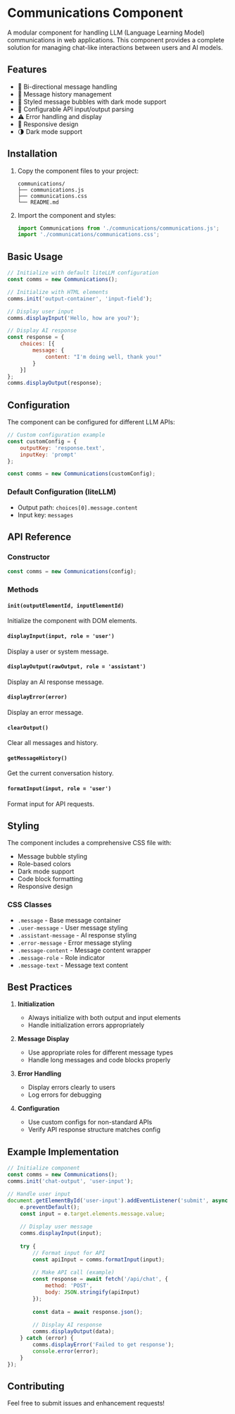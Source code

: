 # Communications Component

A modular component for handling LLM (Language Learning Model) communications in web applications. This component provides a complete solution for managing chat-like interactions between users and AI models.

## Features

- 🔄 Bi-directional message handling
- 📝 Message history management
- 🎨 Styled message bubbles with dark mode support
- 🔧 Configurable API input/output parsing
- ⚠️ Error handling and display
- 📱 Responsive design
- 🌗 Dark mode support

## Installation

1. Copy the component files to your project:
   ```
   communications/
   ├── communications.js
   ├── communications.css
   └── README.md
   ```

2. Import the component and styles:
   ```javascript
   import Communications from './communications/communications.js';
   import './communications/communications.css';
   ```

## Basic Usage

```javascript
// Initialize with default liteLLM configuration
const comms = new Communications();

// Initialize with HTML elements
comms.init('output-container', 'input-field');

// Display user input
comms.displayInput('Hello, how are you?');

// Display AI response
const response = {
    choices: [{
        message: {
            content: "I'm doing well, thank you!"
        }
    }]
};
comms.displayOutput(response);
```

## Configuration

The component can be configured for different LLM APIs:

```javascript
// Custom configuration example
const customConfig = {
    outputKey: 'response.text',
    inputKey: 'prompt'
};

const comms = new Communications(customConfig);
```

### Default Configuration (liteLLM)
- Output path: `choices[0].message.content`
- Input key: `messages`

## API Reference

### Constructor
```javascript
const comms = new Communications(config);
```

### Methods

#### `init(outputElementId, inputElementId)`
Initialize the component with DOM elements.

#### `displayInput(input, role = 'user')`
Display a user or system message.

#### `displayOutput(rawOutput, role = 'assistant')`
Display an AI response message.

#### `displayError(error)`
Display an error message.

#### `clearOutput()`
Clear all messages and history.

#### `getMessageHistory()`
Get the current conversation history.

#### `formatInput(input, role = 'user')`
Format input for API requests.

## Styling

The component includes a comprehensive CSS file with:
- Message bubble styling
- Role-based colors
- Dark mode support
- Code block formatting
- Responsive design

### CSS Classes

- `.message` - Base message container
- `.user-message` - User message styling
- `.assistant-message` - AI response styling
- `.error-message` - Error message styling
- `.message-content` - Message content wrapper
- `.message-role` - Role indicator
- `.message-text` - Message text content

## Best Practices

1. **Initialization**
   - Always initialize with both output and input elements
   - Handle initialization errors appropriately

2. **Message Display**
   - Use appropriate roles for different message types
   - Handle long messages and code blocks properly

3. **Error Handling**
   - Display errors clearly to users
   - Log errors for debugging

4. **Configuration**
   - Use custom configs for non-standard APIs
   - Verify API response structure matches config

## Example Implementation

```javascript
// Initialize component
const comms = new Communications();
comms.init('chat-output', 'user-input');

// Handle user input
document.getElementById('user-input').addEventListener('submit', async (e) => {
    e.preventDefault();
    const input = e.target.elements.message.value;
    
    // Display user message
    comms.displayInput(input);
    
    try {
        // Format input for API
        const apiInput = comms.formatInput(input);
        
        // Make API call (example)
        const response = await fetch('/api/chat', {
            method: 'POST',
            body: JSON.stringify(apiInput)
        });
        
        const data = await response.json();
        
        // Display AI response
        comms.displayOutput(data);
    } catch (error) {
        comms.displayError('Failed to get response');
        console.error(error);
    }
});
```

## Contributing

Feel free to submit issues and enhancement requests! 